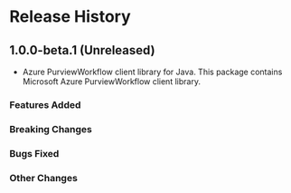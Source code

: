 # Release History

## 1.0.0-beta.1 (Unreleased)

- Azure PurviewWorkflow client library for Java. This package contains Microsoft Azure PurviewWorkflow client library.

### Features Added

### Breaking Changes

### Bugs Fixed

### Other Changes
